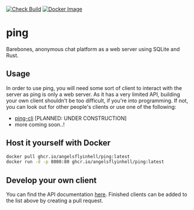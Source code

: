 [![Check Build](https://github.com/angelsflyinhell/ping/actions/workflows/check.yml/badge.svg)](https://github.com/angelsflyinhell/ping/actions/workflows/check.yml)
[![Docker Image](https://github.com/angelsflyinhell/ping/actions/workflows/deploy.yml/badge.svg)](https://github.com/angelsflyinhell/ping/actions/workflows/deploy.yml)

# ping
Barebones, anonymous chat platform as a web server using SQLite and Rust.

## Usage
 In order to use ping, you will need some sort of client to interact with the server as ping is only a web server.
 As it has a very limited API, building your own client shouldn't be too difficult, if you're into programming.
 If not, you can look out for other people's clients or use one of the following:
 - [ping-cli](/) [PLANNED: UNDER CONSTRUCTION]
 - more coming soon..!

## Host it yourself with Docker

```bash
docker pull ghcr.io/angelsflyinhell/ping:latest
docker run -d -p 8080:80 ghcr.io/angelsflyinhell/ping:latest
```

## Develop your own client
You can find the API documentation [here](/API.md).
Finished clients can be added to the list above by creating a pull request.